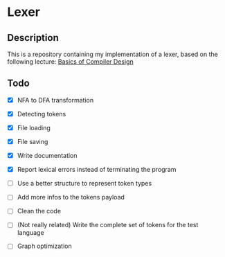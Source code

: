 # Lexer

## Description
This is a repository containing my implementation of a lexer, based on the following lecture:
[Basics of Compiler Design](http://hjemmesider.diku.dk/~torbenm/Basics/basics_lulu2.pdf)

## Todo
- [x] NFA to DFA transformation  
- [x] Detecting tokens  
- [x] File loading  
- [x] File saving  
- [x] Write documentation  
- [x] Report lexical errors instead of terminating the program  
- [ ] Use a better structure to represent token types  
- [ ] Add more infos to the tokens payload  
- [ ] Clean the code  
- [ ] (Not really related) Write the complete set of tokens for the test language  
- [ ] Graph optimization  

